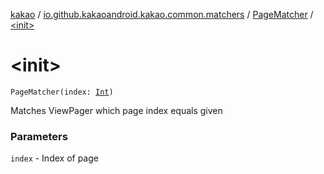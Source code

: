 [kakao](../../index.md) / [io.github.kakaoandroid.kakao.common.matchers](../index.md) / [PageMatcher](index.md) / [&lt;init&gt;](./-init-.md)

# &lt;init&gt;

`PageMatcher(index: `[`Int`](https://kotlinlang.org/api/latest/jvm/stdlib/kotlin/-int/index.html)`)`

Matches ViewPager which page index equals given

### Parameters

`index` - Index of page